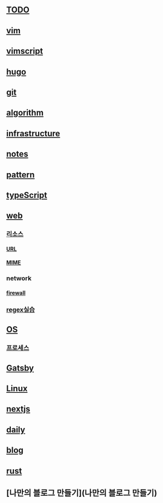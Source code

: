 ## [TODO](TODO)

## [vim](vim.md)

## [vimscript](vimscript.md)

## [hugo](hugo.md)

## [git](git.md)

## [algorithm](algorithm.md)

## [infrastructure](infrastructure.md)

## [notes](notes.md)

## [pattern](pattern.md)

## [typeScript](typeScript.md)

## [web](web.md)

### [리소스](리소스.md)

#### [URL](URL.md)

#### [MIME](MIME.md)

### network

#### [firewall](firewall)

### [regex실습](regex실습.md)

## [OS](OS.md)

### [프로세스](프로세스.md)

## [Gatsby](Gatsby.md)

## [Linux](Linux.md)

## [nextjs](nextjs)

## [daily](daily.md)

## [blog](blog)

## [rust](rust)

## [나만의 블로그 만들기](나만의 블로그 만들기)

